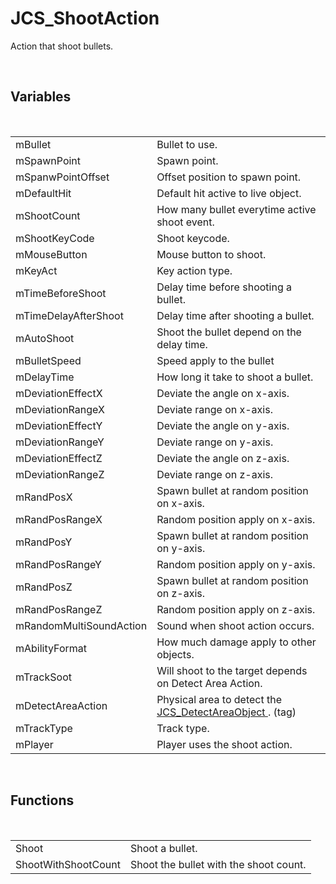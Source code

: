 <!--
   - $File: JCS_ShootAction.html $
   - $Date: 2018-10-01 23:47:47 $
   - $Revision: $
   - $Creator: Jen-Chieh Shen $
   - $Notice: See LICENSE.txt for modification and distribution information
   -                   Copyright © 2018 by Shen, Jen-Chieh $
-->


<div id="content-header">
  <h1>JCS_ShootAction</h1>
</div>

<p>
  Action that shoot bullets.
</p>


<br/>
<h2>Variables</h2>
<br/>

<table>
  <tr>
    <td>mBullet</td>
    <td>Bullet to use.</td>
  </tr>
  <tr>
    <td>mSpawnPoint</td>
    <td>Spawn point.</td>
  </tr>
  <tr>
    <td>mSpanwPointOffset</td>
    <td>Offset position to spawn point.</td>
  </tr>
  <tr>
    <td>mDefaultHit</td>
    <td>Default hit active to live object.</td>
  </tr>
  <tr>
    <td>mShootCount</td>
    <td>How many bullet everytime active shoot event.</td>
  </tr>
  <tr>
    <td>mShootKeyCode</td>
    <td>Shoot keycode.</td>
  </tr>
  <tr>
    <td>mMouseButton</td>
    <td>Mouse button to shoot.</td>
  </tr>
  <tr>
    <td>mKeyAct</td>
    <td>Key action type.</td>
  </tr>
  <tr>
    <td>mTimeBeforeShoot</td>
    <td>Delay time before shooting a bullet.</td>
  </tr>
  <tr>
    <td>mTimeDelayAfterShoot</td>
    <td>Delay time after shooting a bullet.</td>
  </tr>
  <tr>
    <td>mAutoShoot</td>
    <td>Shoot the bullet depend on the delay time.</td>
  </tr>
  <tr>
    <td>mBulletSpeed</td>
    <td>Speed apply to the bullet</td>
  </tr>
  <tr>
    <td>mDelayTime</td>
    <td>How long it take to shoot a bullet.</td>
  </tr>
  <tr>
    <td>mDeviationEffectX</td>
    <td>Deviate the angle on x-axis.</td>
  </tr>
  <tr>
    <td>mDeviationRangeX</td>
    <td>Deviate range on x-axis.</td>
  </tr>
  <tr>
    <td>mDeviationEffectY</td>
    <td>Deviate the angle on y-axis.</td>
  </tr>
  <tr>
    <td>mDeviationRangeY</td>
    <td>Deviate range on y-axis.</td>
  </tr>
  <tr>
    <td>mDeviationEffectZ</td>
    <td>Deviate the angle on z-axis.</td>
  </tr>
  <tr>
    <td>mDeviationRangeZ</td>
    <td>Deviate range on z-axis.</td>
  </tr>
  <tr>
    <td>mRandPosX</td>
    <td>Spawn bullet at random position on x-axis.</td>
  </tr>
  <tr>
    <td>mRandPosRangeX</td>
    <td>Random position apply on x-axis.</td>
  </tr>
  <tr>
    <td>mRandPosY</td>
    <td>Spawn bullet at random position on y-axis.</td>
  </tr>
  <tr>
    <td>mRandPosRangeY</td>
    <td>Random position apply on y-axis.</td>
  </tr>
  <tr>
    <td>mRandPosZ</td>
    <td>Spawn bullet at random position on z-axis.</td>
  </tr>
  <tr>
    <td>mRandPosRangeZ</td>
    <td>Random position apply on z-axis.</td>
  </tr>
  <tr>
    <td>mRandomMultiSoundAction</td>
    <td>Sound when shoot action occurs.</td>
  </tr>
  <tr>
    <td>mAbilityFormat</td>
    <td>How much damage apply to other objects.</td>
  </tr>
  <tr>
    <td>mTrackSoot</td>
    <td>Will shoot to the target depends on Detect Area Action.</td>
  </tr>
  <tr>
    <td>mDetectAreaAction</td>
    <td>Physical area to detect the
      <a href="?page=Actions_sl_JCS_DetectAreaObject">
        JCS_DetectAreaObject
      </a>. (tag)</td>
  </tr>
  <tr>
    <td>mTrackType</td>
    <td>Track type.</td>
  </tr>
  <tr>
    <td>mPlayer</td>
    <td>Player uses the shoot action.</td>
  </tr>
</table>


<br/>
<h2>Functions</h2>
<br/>

<table>
  <tr>
    <td>Shoot</td>
    <td>Shoot a bullet.</td>
  </tr>
  <tr>
    <td>ShootWithShootCount</td>
    <td>Shoot the bullet with the shoot count.</td>
  </tr>
</table>
